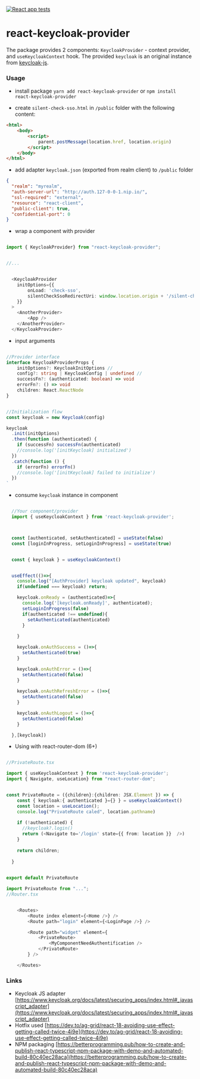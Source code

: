 [![React app tests](https://github.com/kantorv/react-keycloak-provider/actions/workflows/tests.yml/badge.svg)](https://github.com/kantorv/react-keycloak-provider/actions/workflows/tests.yml)

# react-keycloak-provider


The package provides 2 components: `KeycloakProvider` - context provider, and `useKeycloakContext` hook.
The provided `keycloak` is an original instance from [keycloak-js](https://www.npmjs.com/package/keycloak-js).


### Usage

* install package `yarn add react-keycloak-provider`  or `npm install react-keycloak-provider`



* create `silent-check-sso.html` in `/public` folder with the following content:

```html
<html>
    <body>
        <script>
            parent.postMessage(location.href, location.origin)
        </script>
    </body>
</html>

```

* add adapter `keycloak.json` (exported from realm client) to `/public` folder

```json
{
  "realm": "myrealm",
  "auth-server-url": "http://auth.127-0-0-1.nip.io/",
  "ssl-required": "external",
  "resource": "react-client",
  "public-client": true,
  "confidential-port": 0
}
```


* wrap a component with provider

```typescript

import { KeycloakProvider} from "react-keycloak-provider";


//...


  <KeycloakProvider 
    initOptions={{
        onLoad: 'check-sso',
        silentCheckSsoRedirectUri: window.location.origin + '/silent-check-sso.html',
    }}
  >
    <AnotherProvider>
        <App />
    </AnotherProvider>
  </KeycloakProvider>

```

* input arguments
```typescript

//Provider interface
interface KeycloakProviderProps {
    initOptions?: KeycloakInitOptions //
    config?: string | KeycloakConfig | undefined // 
    successFn?: (authenticated: boolean) => void
    errorFn?: () => void
    children: React.ReactNode
}


//Initialization flow
const keycloak = new Keycloak(config)

keycloak
  .init(initOptions)
  .then(function (authenticated) {
    if (successFn) successFn(authenticated)
    //console.log('[initKeycloak] initialized')
  })
  .catch(function () {
    if (errorFn) errorFn()
    //console.log('[initKeycloak] failed to initialize')
  })
`

```



* consume `keycloak` instance in component


```typescript

  //Your component/provider
  import { useKeycloakContext } from 'react-keycloak-provider';



  const [authenticated, setAuthenticated] = useState(false)
  const [loginInProgress, setLoginInProgress] = useState(true)


  const { keycloak } = useKeycloakContext()


  useEffect(()=>{
    console.log("[AuthProvider] keycloak updated", keycloak)
    if(undefined === keycloak) return;

    keycloak.onReady = (authenticated)=>{
      console.log('[keycloak.onReady]', authenticated);
      setLoginInProgress(false)
      if(authenticated !== undefined){
        setAuthenticated(authenticated)
      }
    
    }

    keycloak.onAuthSuccess = ()=>{
      setAuthenticated(true)
    }

    keycloak.onAuthError = ()=>{
      setAuthenticated(false)
    }    
    
    keycloak.onAuthRefreshError = ()=>{
      setAuthenticated(false)
    }

    keycloak.onAuthLogout = ()=>{
      setAuthenticated(false)
    }

  },[keycloak])

```




* Using with react-router-dom (6+)

```typescript

//PrivateRoute.tsx

import { useKeycloakContext } from 'react-keycloak-provider';
import { Navigate, useLocation} from "react-router-dom";


const PrivateRoute = ({children}:{children: JSX.Element }) => {
    const { keycloak:{ authenticated }={} } = useKeycloakContext()
    const location = useLocation();
    console.log("PrivateRoute caled", location.pathname)
  
    if (!authenticated) {
      //keycloak?.login()
      return (<Navigate to='/login' state={{ from: location }}  />)
    }
  
    return children;
  
  }

  
export default PrivateRoute

```


```typescript
import PrivateRoute from "...";
//Router.tsx


    <Routes>
        <Route index element={<Home />} />
        <Route path="login" element={<LoginPage />} />

        <Route path="widget" element={
            <PrivateRoute>
                <MyComponentNeedAuthentification />
            </PrivateRoute>
        } />

    </Routes>

```


### Links

* Keycloak JS adapter [https://www.keycloak.org/docs/latest/securing_apps/index.html#_javascript_adapter](https://www.keycloak.org/docs/latest/securing_apps/index.html#_javascript_adapter)
* Hotfix used [https://dev.to/ag-grid/react-18-avoiding-use-effect-getting-called-twice-4i9e](https://dev.to/ag-grid/react-18-avoiding-use-effect-getting-called-twice-4i9e)
* NPM packaging [https://betterprogramming.pub/how-to-create-and-publish-react-typescript-npm-package-with-demo-and-automated-build-80c40ec28aca](https://betterprogramming.pub/how-to-create-and-publish-react-typescript-npm-package-with-demo-and-automated-build-80c40ec28aca)
